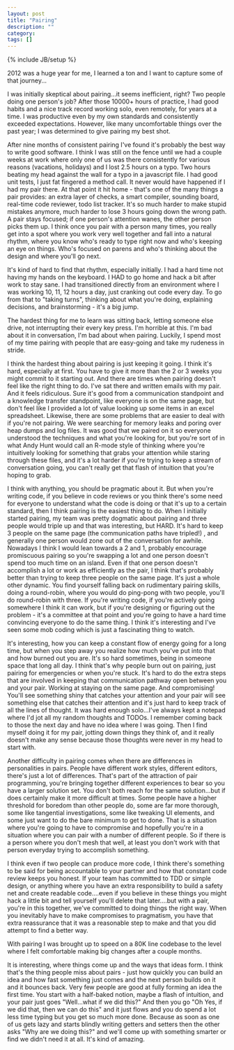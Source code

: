 ```yaml
---
layout: post
title: "Pairing"
description: ""
category: 
tags: []
---
```

{% include JB/setup %}

2012 was a huge year for me, I learned a ton and I want to capture some of that journey...

I was initially skeptical about pairing…it seems inefficient, right?  Two people doing one person's job?  After those 10000+ hours of practice, I had good habits and a nice track record working solo, even remotely, for years at a time.  I was productive even by my own standards and consistently exceeded expectations.  However, like many uncomfortable things over the past year; I was determined to give pairing my best shot.

After nine months of consistent pairing I've found it's probably the best way to write good software.  I think I was still on the fence until we had a couple weeks at work where only one of us was there consistently for various reasons (vacations, holidays) and I lost 2.5 hours on a typo.  Two hours beating my head against the wall for a typo in a javascript file.  I had good unit tests, I just fat fingered a method call.  It never would have happened if I had my pair there.  At that point it hit home - that's one of the many things a pair provides: an extra layer of checks, a smart compiler, sounding board, real-time code reviewer, todo list tracker.  It's so much harder to make stupid mistakes anymore, much harder to lose 3 hours going down the wrong path.  A pair stays focused; if one person's attention wanes, the other person picks them up.  I think once you pair with a person many times, you really get into a spot where you work very well together and fall into a natural rhythm, where you know who's ready to type right now and who's keeping an eye on things.  Who's focused on parens and who's thinking about the design and where you'll go next.  

It's kind of hard to find that rhythm, especially initially.  I had a hard time not having my hands on the keyboard.  I HAD to go home and hack a bit after work to stay sane.  I had transitioned directly from an environment where I was working 10, 11, 12 hours a day, just cranking out code every day.  To go from that to "taking turns", thinking about what you're doing, explaining decisions, and brainstorming - it's a big jump.

The hardest thing for me to learn was sitting back, letting someone else drive, not interrupting their every key press.  I'm horrible at this.  I'm bad about it in conversation, I'm bad about when pairing.  Luckily, I spend most of my time pairing with people that are easy-going and take my rudeness in stride.

I think the hardest thing about pairing is just keeping it going.  I think it's hard, especially at first.  You have to give it more than the 2 or 3 weeks you might commit to it starting out.  And there are times when pairing doesn't feel like the right thing to do.  I've sat there and written emails with my pair.  And it feels ridiculous.  Sure it's good from a communication standpoint and a knowledge transfer standpoint, like everyone is on the same page, but don't feel like I provided a lot of value looking up some items in an excel spreadsheet.  Likewise, there are some problems that are easier to deal with if you're not pairing.  We were searching for memory leaks and poring over heap dumps and log files.  It was good that we paired on it so everyone understood the techniques and what you're looking for, but you're sort of in what Andy Hunt would call an R-mode style of thinking where you're intuitively looking for something that grabs your attention while staring through these files, and it's a lot harder if you're trying to keep a stream of conversation going, you can't really get that flash of intuition that you're hoping to grab.

I think with anything, you should be pragmatic about it.  But when you're writing code, if you believe in code reviews or you think there's some need for everyone to understand what the code is doing or that it's up to a certain standard, then I think pairing is the easiest thing to do.  When I initially started pairing, my team was pretty dogmatic about pairing and three people would triple up and that was interesting, but HARD.  It's hard to keep 3 people on the same page (the communication paths have tripled!) , and generally one person would zone out of the conversation for awhile.  Nowadays I think I would lean towards a 2 and 1, probably encourage promiscuous pairing so you're swapping a lot and one person doesn't spend too much time on an island.  Even if that one person doesn't accomplish a lot or work as efficiently as the pair, I think that's probably better than trying to keep three people on the same page.  It's just a whole other dynamic.  You find yourself falling back on rudimentary pairing skills, doing a round-robin, where you would do ping-pong with two people, you'll do round-robin with three.  If you're writing code, if you're actively going somewhere I think it can work, but if you're designing or figuring out the problem - it's a committee at that point and you're going to have a hard time convincing everyone to do the same thing.  I think it's interesting and I've seen some mob coding which is just a fascinating thing to watch.  

It's interesting, how you can keep a constant flow of energy going for a long time, but when you step away you realize how much you've put into that and how burned out you are.  It's so hard sometimes, being in someone space that long all day.  I think that's why people burn out on pairing, just pairing for emergencies or when you're stuck.  It's hard to do the extra steps that are involved in keeping that communication pathway open between you and your pair.  Working at staying on the same page.  And compromising!  You'll see something shiny that catches your attention and your pair will see something else that catches their attention and it's just hard to keep track of all the lines of thought.  It was hard enough solo…I've always kept a notepad where I'd jot all my random thoughts and TODOs.  I remember coming back to those the next day and have no idea where I was going.  Then I find myself doing it for my pair, jotting down things they think of,  and it really doesn't make any sense because those thoughts were never in my head to start with.


Another difficulty in pairing comes when there are differences in personalities in pairs.  People have different work styles, different editors, there's just a lot of differences.  That's part of the attraction of pair programming, you're bringing together different experiences to bear so you have a larger solution set.  You don't both reach for the same solution...but if does certainly make it more difficult at times.  Some people have a higher threshold for boredom than other people do, some are far more thorough, some like tangential investigations, some like tweaking UI elements, and some just want to do the bare minimum to get to done.   That is a situation where you're going to have to compromise and hopefully you're in a situation where you can pair with a number of different people.   So if there is a person where you don't mesh that well, at least you don't work with that person everyday trying to accomplish something.  



I think even if two people can produce more code, I think there's something to be said for being accountable to your partner and how that constant code review keeps you honest.  If your team has committed to TDD or simple design, or anything where you have an extra responsibility to build a safety net and create readable code….even if you believe in these things you might hack a little bit and tell yourself you'll delete that later….but with a pair, you're in this together, we've committed to doing things the right way.  When you inevitably have to make compromises to pragmatism, you have that extra reassurance that it was a reasonable step to make and that you did attempt to find a better way.   

With pairing I was brought up to speed on a 80K line codebase to the level where I felt comfortable making big changes after a couple months.


It is interesting, where things come up and the ways that ideas form.  I think that's the thing people miss about pairs - just how quickly you can build an idea and how fast something just comes and the next person builds on it and it bounces back.  Very few people are good at fully forming an idea the first time.  You start with a half-baked notion, maybe a flash of intuition, and your pair just goes "Well…what if we did this?"  And then you go "Oh Yes, if we did that, then we can do this" and it just flows and you do spend a lot less time typing but you get so much more done.  Because as soon as one of us gets lazy and starts blindly writing getters and setters then the other asks "Why are we doing this?" and we'll come up with something smarter or find we didn't need it at all.  It's kind of amazing.

